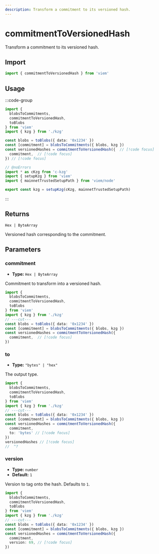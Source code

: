 ```yaml
---
description: Transform a commitment to its versioned hash.
---
```


# commitmentToVersionedHash

Transform a commitment to its versioned hash.

## Import

```ts twoslash
import { commitmentToVersionedHash } from 'viem'
```

## Usage

:::code-group

```ts twoslash [example.ts]
import { 
  blobsToCommitments, 
  commitmentToVersionedHash, 
  toBlobs 
} from 'viem'
import { kzg } from './kzg'

const blobs = toBlobs({ data: '0x1234' })
const [commitment] = blobsToCommitments({ blobs, kzg })
const versionedHashes = commitmentToVersionedHash({  // [!code focus]
  commitment,  // [!code focus]
}) // [!code focus]
```

```ts twoslash [kzg.ts] filename="kzg.ts"
// @noErrors
import * as cKzg from 'c-kzg'
import { setupKzg } from 'viem'
import { mainnetTrustedSetupPath } from 'viem/node'

export const kzg = setupKzg(cKzg, mainnetTrustedSetupPath)
```

:::

## Returns

`Hex | ByteArray`

Versioned hash corresponding to the commitment.

## Parameters

### commitment

- **Type:** `Hex | ByteArray`

Commitment to transform into a versioned hash.

```ts twoslash
import { 
  blobsToCommitments, 
  commitmentToVersionedHash, 
  toBlobs 
} from 'viem'
import { kzg } from './kzg'
// ---cut---
const blobs = toBlobs({ data: '0x1234' })
const [commitment] = blobsToCommitments({ blobs, kzg })
const versionedHashes = commitmentToVersionedHash({ 
  commitment,  // [!code focus]
})
```

### to

- **Type:** `"bytes" | "hex"`

The output type.

```ts twoslash
import { 
  blobsToCommitments, 
  commitmentToVersionedHash, 
  toBlobs 
} from 'viem'
import { kzg } from './kzg'
// ---cut---
const blobs = toBlobs({ data: '0x1234' })
const [commitment] = blobsToCommitments({ blobs, kzg })
const versionedHashes = commitmentToVersionedHash({ 
  commitment, 
  to: 'bytes' // [!code focus]
})
versionedHashes // [!code focus]
//  ^?


```

### version

- **Type:** `number`
- **Default:** `1`

Version to tag onto the hash. Defaults to `1`.

```ts twoslash
import { 
  blobsToCommitments, 
  commitmentToVersionedHash, 
  toBlobs 
} from 'viem'
import { kzg } from './kzg'
// ---cut---
const blobs = toBlobs({ data: '0x1234' })
const [commitment] = blobsToCommitments({ blobs, kzg })
const versionedHashes = commitmentToVersionedHash({ 
  commitment, 
  version: 69, // [!code focus]
})
```